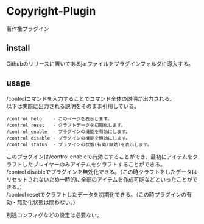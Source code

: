 # Copyright-Plugin
著作権プラグイン

## install  
Githubのリリースに置いてあるjarファイルをプラグインフォルダに導入する。  

## usage  
/controlコマンドを入力することでコマンド全体の説明が出力される。  
以下は実際に出力される説明をそのまま引用している。  

```  
/control help    - このページを表示します。  
/control reset   - クラフトデータを初期化します。  
/control enable  - プラグインの機能を有効にします。  
/control disable - プラグインの機能を無効にします。  
/control status  - プラグインの状態(有効/無効)を表示します。  
```  

このプラグインは/control enableで有効にすることができ、最初にアイテムをクラフトしたプレイヤーのみアイテムをクラフトすることができる。  
/control disableでプラグインを無効化できる。（この時クラフトをしたデータはリセットされないため一時的に全部のアイテムを作成可能などといったことができる。）  
/control resetでクラフトしたデータを初期化できる。（この時プラグインの有効・無効化状態は問わない。）  

別途コンフィグなどの設定は必要ない。  
